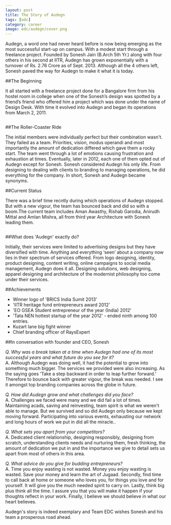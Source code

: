 ```yaml
---
layout: post
title: The Story of Audegn
tags: [edc]
category: career
image: edc/audegn/cover.png
---
```


Audegn, a word one had never heard before is now being emerging as the most successful start-up on campus. With a modest start through a freelance project. Founded by Sonesh Jain (B.Arch 5th Yr.) along with four others in his second at IITR, Audegn has grown exponentially with a turnover of Rs. 2.76 Crore as of Sept. 2013. Although all the 4 others left, Sonesh paved the way for Audegn to make it what it is today.

##The Beginning 

 It all started with a freelance project done for a Bangalore firm from his hostel room in college when one of the Sonesh’s design was spotted by a friend’s friend who offered him a project which was done under the name of Design Desk. With time it evolved into Audegn and began its operations from March 2, 2011.  

<div class="img right">
	<img src="http://ketangupta.in/wona-images/posts/edc/audegn/raonak.jpg" alt="">
</div>

##The Roller-Coaster Ride 

The initial members were individually perfect but their combination wasn't. They failed as a team. Priorities, vision, modus operandi and most importantly the amount of dedication differed which gave them a rocky start. The team went through a lot of emotions causing frustration and exhaustion at times. Eventually, later in 2012, each one of them opted out of Audegn except for Sonesh. Sonesh considered Audegn his only life. From designing to dealing with clients to branding to managing operations, he did everything for the company. In short, Sonesh and Audegn became synonyms. 

##Current Status

 There was a brief time recntly during which operations of Audegn stopped. But with a new vigour, the team has bounced back and did so with a boom.The current team includes Aman Awasthy, Rishab Garodia, Anirudh Mittal and Amlan Mishra, all from third year Architecture with Sonesh leading them.

<div class="img right">
	<img src="http://ketangupta.in/wona-images/posts/edc/audegn/kratos.jpg" alt="">
</div>

##What does 'Audegn' exactly do?

 Initially, their services were limited to advertising designs but they have diversified with time. Anything and everything ‘seen’ about a company now lies in their spectrum of services offered. From logo designing, identity, product designing, content writing, online campaigns to social media management, Audegn does it all. Designing solutions, web designing, apparel designing and architecture of the modernist philosophy too come under their services. 

##Achievements

- Winner logo of 'BRICS India Sumit 2013'  
- 'IITR heritage fund entrepreneurs award 2012'
- 'EO GSEA Student entrepreneur of the year (India) 2012'
- 'Tata NEN hottest startup of the year 2012' -  ended ninth among 100 entries.
- Kuzart lane big fight winner  
- Chief branding officer of RaysExpert

##In conversation with founder and CEO, Sonesh

*Q. Why was a break taken at a time when Audegn had one of its most successful years and what future do you see for it?*    
A. Although Audegn was doing well, it had the potential to grow into something much bigger. The services we provided were also increasing. As the saying goes ‘Take a step backward in order to leap further forward.’ Therefore to bounce back with greater vigour, the break was needed. I see it amongst top branding companies across the globe in future.

*Q. How did Audegn grow and what challenges did you face?*    
A. Challenges we faced were many and we did fail a lot of times. Maintaining acads, saving and reinvesting, team spirit is what we weren't able to manage. But we survived and so did Audegn only because we kept moving forward. Participating into various events, exhausting our network and long hours of work we put in did all the miracle.. 

*Q. What sets you apart from your competitors?*    
A. Dedicated client relationship, designing responsibly, designing from scratch, understanding clients needs and nurturing them, fresh thinking, the amount of dedication we put in and the importance we give to detail sets us apart from most of others in this area.

*Q. What advice do you give for budding entrepreneurs?*    
A.  Time you enjoy wasting is not wasted. Money you enjoy wasting is wasted. Save your money and learn the art of Jugaad. Secondly, find time to call back at home or someone who loves you, for things you love and for yourself. It will give you the much needed spirit to carry on. Lastly, think big plus think all the time. I assure you that you will make it happen if your thoughts reflect in your work. Finally, I believe we should believe in what our heart believes. 

Audegn's story is indeed exemplary and Team EDC wishes Sonesh and his team a prosperous road ahead. 

